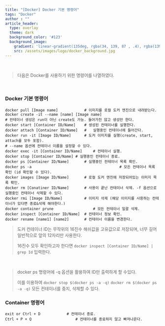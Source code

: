 ```yaml
---
title: "[Docker] Docker 기본 명령어"
tags: "Docker"
author : ""
article_header:
  type: overlay
  theme: dark
  background_color: '#123'
  background_image:
    gradient: 'linear-gradient(135deg, rgba(34, 139, 87 , .4), rgba(139, 34, 139, .4))'
    src: /assets/images/logo/docker_background.jpg
---
```


<br>

> 다음은 Docker를 사용하기 위한 명령어를 나열하였다.

<br>

### Docker 기본 명령어

```shell
docker pull [Image name]			# 이미지를 로컬 도커 엔진으로 내려받는다.
docker create -it --name [name] [Image name]
# 컨테이너 생성은 run이 아닌 create도 가능. 들어가진 않고 생성만 한다.
docker start [Container ID/Name]	# 생성된 컨테이너를 실행한다.
docker attach [Container ID/Name]	#	실행중인 컨테이너에 들어간다.
docker run -it [Image ID/Name]		# 도커 이미지를 실행(create, start, attach를 모두 포함).
# --name 옵션에 컨테이너 이름을 설정할 수 있다.
docker exec -it [Container ID/Name]		# 컨테이너 실행.
docker stop [Container ID/Name]	# 실행중인 컨테이너 종료.
docker ps [Container ID/Name]		# 실행중인 컨테이너 목록 확인.
docker ps -a										# 모든 컨테이너 목록 확인 (id 확인할 수 있다).
docker images [Image ID/Name]		# 로컬 도커 엔진에 저장되어있는 이미지 목록 확인.
docker rm [Conatiner ID/Name]		# 사용이 끝난 컨테이너 삭제. -f 옵션으로 실행중인 컨테이너 삭제할 수 있다.
docker rmi [Image ID/Name]			# 이미지 삭제 (해당 이미지를 사용하는 컨테이너가 있다면 종료&삭제 해야한다.)
docker container prune					# 모든 컨테이너 일괄 삭제.
docker inspect [Container ID/Name]	# 컨테이너 정보 확인.
docker rename [name1] [name2]		# 컨테이너 이름을 변경한다.
```

> 도커 컨테이너 ID는 무작위의 16진수 해쉬값을 고유값으로 저장되며, 너무 길어 일반적으로 앞의 12자리만 사용한다.
>
> 16진수 모두 확인하고자 한다면 `docker inspect [Container ID/Name] | grep Id` 입력한다.

<br>

> docker ps 명령어에 -q 옵션을 활용하여 ID만 출력하게 할 수있다.
>
> 이를 이용하여 `docker stop $(docker ps -a -q)` `docker rm $(docker ps -a -q)` 모든 컨테이너를 중지, 삭제할 수 있다.

### Container 명령어

```shell
exit or Ctrl + D			# 컨테이너 종료.
Ctrl + P + Q 					# 컨테이너를 종료하지 않고 빠져나온다.
```

<br>

<br>

<br>

<br>